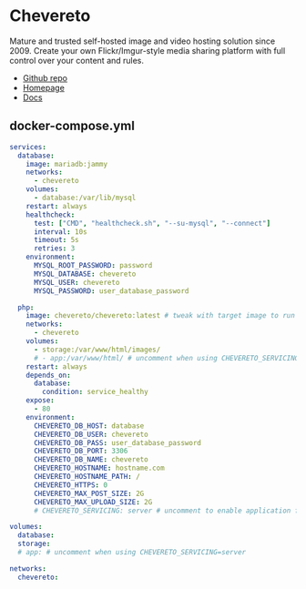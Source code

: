 # Chevereto

Mature and trusted self-hosted image and video hosting solution since 2009. Create your own Flickr/Imgur-style media sharing platform with full control over your content and rules.

- [Github repo](https://github.com/chevereto/chevereto)
- [Homepage](https://chevereto.com/)
- [Docs](https://v4-docs.chevereto.com/guides/docker/pure-docker.html)

## docker-compose.yml

```yml
services:
  database:
    image: mariadb:jammy
    networks:
      - chevereto
    volumes:
      - database:/var/lib/mysql
    restart: always
    healthcheck:
      test: ["CMD", "healthcheck.sh", "--su-mysql", "--connect"]
      interval: 10s
      timeout: 5s
      retries: 3
    environment:
      MYSQL_ROOT_PASSWORD: password
      MYSQL_DATABASE: chevereto
      MYSQL_USER: chevereto
      MYSQL_PASSWORD: user_database_password

  php:
    image: chevereto/chevereto:latest # tweak with target image to run
    networks:
      - chevereto
    volumes:
      - storage:/var/www/html/images/
      # - app:/var/www/html/ # uncomment when using CHEVERETO_SERVICING=server
    restart: always
    depends_on:
      database:
        condition: service_healthy
    expose:
      - 80
    environment:
      CHEVERETO_DB_HOST: database
      CHEVERETO_DB_USER: chevereto
      CHEVERETO_DB_PASS: user_database_password
      CHEVERETO_DB_PORT: 3306
      CHEVERETO_DB_NAME: chevereto
      CHEVERETO_HOSTNAME: hostname.com
      CHEVERETO_HOSTNAME_PATH: /
      CHEVERETO_HTTPS: 0
      CHEVERETO_MAX_POST_SIZE: 2G
      CHEVERETO_MAX_UPLOAD_SIZE: 2G
      # CHEVERETO_SERVICING: server # uncomment to enable application filesystem upgrades

volumes:
  database:
  storage:
  # app: # uncomment when using CHEVERETO_SERVICING=server

networks:
  chevereto:
```
